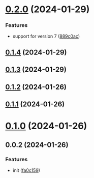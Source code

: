 # [0.2.0](https://github.com/PengBoUESTC/postcss-url-patch/compare/v0.1.4...v0.2.0) (2024-01-29)


### Features

* support for version 7 ([889c0ac](https://github.com/PengBoUESTC/postcss-url-patch/commit/889c0ac1ec86f651c42bd70b0f85dda02abe6398))



## [0.1.4](https://github.com/PengBoUESTC/postcss-url-patch/compare/v0.1.3...v0.1.4) (2024-01-29)



## [0.1.3](https://github.com/PengBoUESTC/postcss-url-patch/compare/v0.1.2...v0.1.3) (2024-01-29)



## [0.1.2](https://github.com/PengBoUESTC/postcss-url-patch/compare/v0.1.1...v0.1.2) (2024-01-26)



## [0.1.1](https://github.com/PengBoUESTC/postcss-url-patch/compare/v0.1.0...v0.1.1) (2024-01-26)



# [0.1.0](https://github.com/PengBoUESTC/postcss-url-patch/compare/v0.0.2...v0.1.0) (2024-01-26)



## 0.0.2 (2024-01-26)


### Features

* init ([fa0c159](https://github.com/PengBoUESTC/postcss-url-patch/commit/fa0c1592ed3b1677f6858bf6d2ffb598cb7ac83f))



